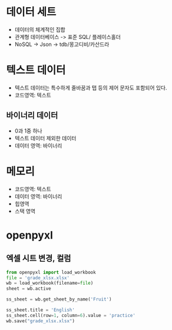 # 데이터 세트
* 데이터의 체계적인 집합
* 관계형 데이터베이스 -> 표준 SQL/ 플레이스홀더
* NoSQL -> Json -> tdb/몽고디비/카산드라

# 텍스트 데이터
* 텍스트 데이터는 특수하게 줄바꿈과 탭 등의 제어 문자도 포함되어 있다.
* 코드영역: 텍스트

## 바이너리 데이터
* 0과 1중 하나
* 텍스트 데이터 제외한 데이터
* 데이터 영역: 바이너리

# 메모리
* 코드영역: 텍스트
* 데이터 영역: 바이너리
* 힙영역
* 스택 영역


# openpyxl
## 엑셀 시트 변경, 컬럼 
```python
from openpyxl import load_workbook
file = 'grade_xlsx.xlsx'
wb = load_workbook(filename=file)
sheet = wb.active

ss_sheet = wb.get_sheet_by_name('Fruit')

ss_sheet.title = 'English'
ss_sheet.cell(row=1, column=6).value = 'practice'
wb.save("grade_xlsx.xlsx")
```

